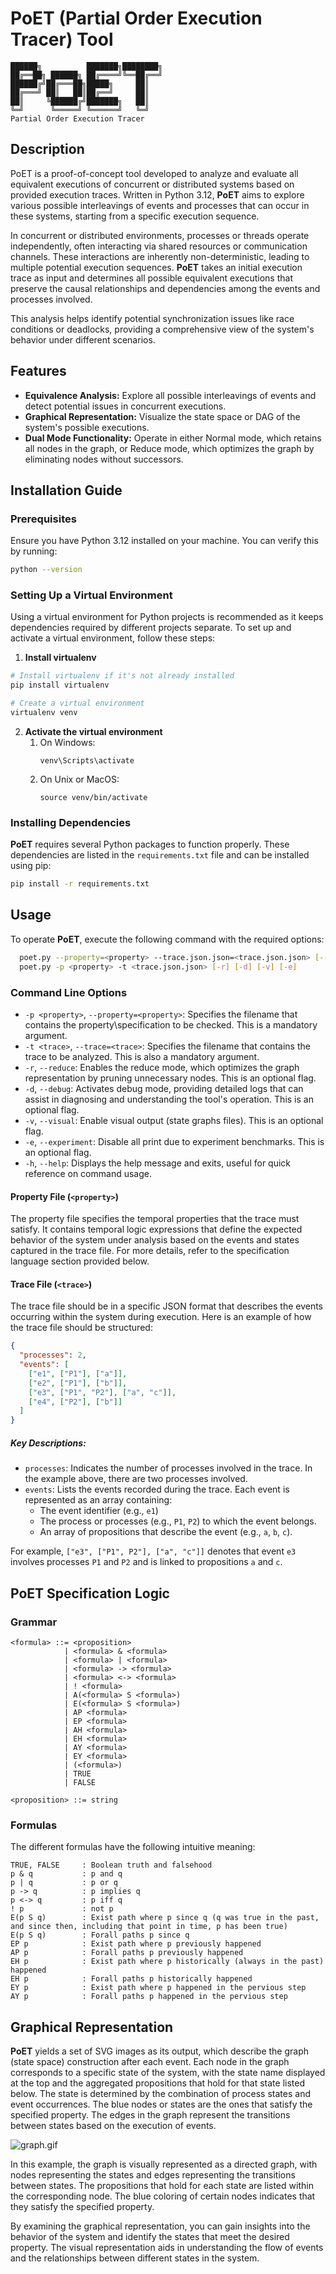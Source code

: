 # PoET (Partial Order Execution Tracer) Tool
```
██████╗          ███████╗████████╗
██╔══██╗ ██████╗ ██╔════╝╚══██╔══╝
██████╔╝██╔═══██╗█████╗     ██║   
██╔═══╝ ██║   ██║██╔══╝     ██║   
██║     ╚██████╔╝███████╗   ██║   
╚═╝      ╚═════╝ ╚══════╝   ╚═╝ 
Partial Order Execution Tracer
```
## Description

PoET is a proof-of-concept tool developed to analyze and evaluate all equivalent executions of concurrent or distributed systems based on provided execution traces. Written in Python 3.12, **PoET** aims to explore various possible interleavings of events and processes that can occur in these systems, starting from a specific execution sequence.

In concurrent or distributed environments, processes or threads operate independently, often interacting via shared resources or communication channels. These interactions are inherently non-deterministic, leading to multiple potential execution sequences. **PoET** takes an initial execution trace as input and determines all possible equivalent executions that preserve the causal relationships and dependencies among the events and processes involved.

This analysis helps identify potential synchronization issues like race conditions or deadlocks, providing a comprehensive view of the system's behavior under different scenarios.

## Features

- **Equivalence Analysis:** Explore all possible interleavings of events and detect potential issues in concurrent executions.
- **Graphical Representation:** Visualize the state space or DAG of the system's possible executions.
- **Dual Mode Functionality:** Operate in either Normal mode, which retains all nodes in the graph, or Reduce mode, which optimizes the graph by eliminating nodes without successors.

## Installation Guide

### Prerequisites

Ensure you have Python 3.12 installed on your machine. You can verify this by running:
```bash
python --version
```
### Setting Up a Virtual Environment
Using a virtual environment for Python projects is recommended as it keeps dependencies required by 
different projects separate. To set up and activate a virtual environment, follow these steps:
1. **Install virtualenv**
```bash 
# Install virtualenv if it's not already installed
pip install virtualenv

# Create a virtual environment
virtualenv venv
```
2. **Activate the virtual environment**
   1. On Windows:
        ```commandline
        venv\Scripts\activate
        ```
   2. On Unix or MacOS:
        ```   
        source venv/bin/activate
        ```
### Installing Dependencies
**PoET** requires several Python packages to function properly. 
These dependencies are listed in the `requirements.txt` file and can be installed using pip:
```bash
pip install -r requirements.txt
```

## Usage

To operate **PoET**, execute the following command with the required options:

```bash
  poet.py --property=<property> --trace.json.json=<trace.json.json> [--reduce] [--debug] [--visual] [--experiment]
  poet.py -p <property> -t <trace.json.json> [-r] [-d] [-v] [-e]
```

### Command Line Options
* `-p <property>`, `--property=<property>`: Specifies the filename that contains the property\specification to be checked. This is a mandatory argument.
* `-t <trace>`, `--trace=<trace>`: Specifies the filename that contains the trace to be analyzed. This is also a mandatory argument.
* `-r`, `--reduce`: Enables the reduce mode, which optimizes the graph representation by pruning unnecessary nodes. This is an optional flag.
* `-d`, `--debug`: Activates debug mode, providing detailed logs that can assist in diagnosing and understanding the tool's operation. This is an optional flag.
* `-v`, `--visual`: Enable visual output (state graphs files). This is an optional flag.
* `-e`, `--experiment`: Disable all print due to experiment benchmarks. This is an optional flag.
* `-h`, `--help`: Displays the help message and exits, useful for quick reference on command usage.

#### Property File (`<property>`)
The property file specifies the temporal properties that the trace must satisfy. It contains temporal logic expressions that define the expected behavior of the system under analysis based on the events and states captured in the trace file. For more details, refer to the specification language section provided below.

#### Trace File (`<trace>`)
The trace file should be in a specific JSON format that describes the events occurring within the system during execution. Here is an example of how the trace file should be structured:

```json
{
  "processes": 2,
  "events": [
    ["e1", ["P1"], ["a"]],
    ["e2", ["P1"], ["b"]],
    ["e3", ["P1", "P2"], ["a", "c"]],
    ["e4", ["P2"], ["b"]]
  ]
}
```
##### Key Descriptions:
* `processes`: Indicates the number of processes involved in the trace. In the example above, there are two processes involved.
* `events`: Lists the events recorded during the trace. Each event is represented as an array containing:
  * The event identifier (e.g., `e1`)
  * The process or processes (e.g., `P1`, `P2`) to which the event belongs.
  * An array of propositions that describe the event (e.g., `a`, `b`, `c`). 

For example, `["e3", ["P1", P2"], ["a", "c"]]` denotes that event `e3` involves processes `P1` and `P2` and is linked to propositions `a` and `c`.

## **PoET** Specification Logic
### Grammar
```
<formula> ::= <proposition>
            | <formula> & <formula>
            | <formula> | <formula>
            | <formula> -> <formula>
            | <formula> <-> <formula>
            | ! <formula>
            | A(<formula> S <formula>)
            | E(<formula> S <formula>)
            | AP <formula>
            | EP <formula>
            | AH <formula>
            | EH <formula>
            | AY <formula>
            | EY <formula>
            | (<formula>)
            | TRUE
            | FALSE

<proposition> ::= string
```

### Formulas
The different formulas <formula> have the following intuitive meaning:
```commandline
TRUE, FALSE     : Boolean truth and falsehood 
p & q           : p and q
p | q           : p or q
p -> q          : p implies q
p <-> q         : p iff q
! p             : not p
E(p S q)        : Exist path where p since q (q was true in the past, and since then, including that point in time, p has been true)
E(p S q)        : Forall paths p since q
EP p            : Exist path where p previously happened
AP p            : Forall paths p previously happened
EH p            : Exist path where p historically (always in the past) happened
EH p            : Forall paths p historically happened
EY p            : Exist path where p happened in the pervious step
AY p            : Forall paths p happened in the pervious step
```

## Graphical Representation
**PoET** yields a set of SVG images as its output, which describe the graph (state space) 
construction after each event. Each node in the graph corresponds to a specific state of the 
system, with the state name displayed at the top and the aggregated propositions that 
hold for that state listed below. The state is determined by the combination of process 
states and event occurrences.
The blue nodes or states are the ones that satisfy the specified property. The edges in 
the graph represent the transitions between states based on the execution of events.

![graph.gif](doc%2Fimages%2Fgraph.gif)

In this example, the graph is visually represented as a directed graph, with nodes 
representing the states and edges representing the transitions between states. 
The propositions that hold for each state are listed within the corresponding node. 
The blue coloring of certain nodes indicates that they satisfy the specified property.

By examining the graphical representation, you can gain insights into the behavior of 
the system and identify the states that meet the desired property. The visual representation 
aids in understanding the flow of events and the relationships between different states 
in the system.